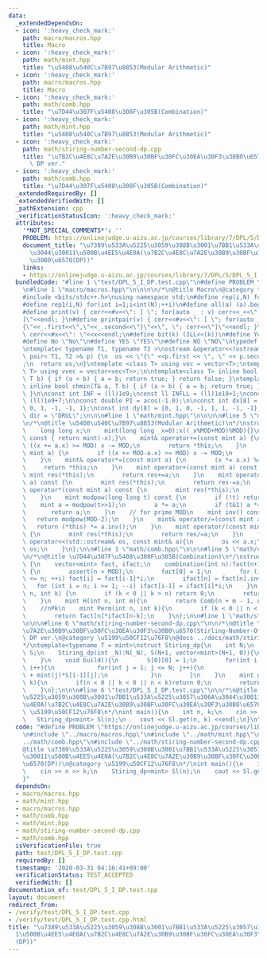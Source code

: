 ```yaml
---
data:
  _extendedDependsOn:
  - icon: ':heavy_check_mark:'
    path: macro/macros.hpp
    title: Macro
  - icon: ':heavy_check_mark:'
    path: math/mint.hpp
    title: "\u5408\u540C\u7B97\u8853(Modular Arithmetic)"
  - icon: ':heavy_check_mark:'
    path: macro/macros.hpp
    title: Macro
  - icon: ':heavy_check_mark:'
    path: math/comb.hpp
    title: "\u7D44\u307F\u5408\u308F\u305B(Combination)"
  - icon: ':heavy_check_mark:'
    path: math/mint.hpp
    title: "\u5408\u540C\u7B97\u8853(Modular Arithmetic)"
  - icon: ':heavy_check_mark:'
    path: math/stiring-number-second-dp.cpp
    title: "\u7B2C\u4E8C\u7A2E\u30B9\u30BF\u30FC\u30EA\u30F3\u30B0\u6570(Stirling-Number-Of-The-Second-Kind)\
      \ DP ver."
  - icon: ':heavy_check_mark:'
    path: math/comb.hpp
    title: "\u7D44\u307F\u5408\u308F\u305B(Combination)"
  _extendedRequiredBy: []
  _extendedVerifiedWith: []
  _pathExtension: cpp
  _verificationStatusIcon: ':heavy_check_mark:'
  attributes:
    '*NOT_SPECIAL_COMMENTS*': ''
    PROBLEM: https://onlinejudge.u-aizu.ac.jp/courses/library/7/DPL/5/DPL_5_I
    document_title: "\u7389\u533A\u5225\u3059\u308B\u3001\u7BB1\u533A\u5225\u3057\u306A\
      \u3044\u30011\u500B\u4EE5\u4E0A(\u7B2C\u4E8C\u7A2E\u30B9\u30BF\u30FC\u30EA\u30F3\
      \u30B0\u6570(DP))"
    links:
    - https://onlinejudge.u-aizu.ac.jp/courses/library/7/DPL/5/DPL_5_I
  bundledCode: "#line 1 \"test/DPL_5_I_DP.test.cpp\"\n#define PROBLEM \"https://onlinejudge.u-aizu.ac.jp/courses/library/7/DPL/5/DPL_5_I\"\
    \n#line 1 \"macro/macros.hpp\"\n\n\n\n/*\n@title Macro\n@category template\n*/\n\
    #include <bits/stdc++.h>\nusing namespace std;\n#define rep(i,N) for(int i=0;i<int(N);++i)\n\
    #define rep1(i,N) for(int i=1;i<int(N);++i)\n#define all(a) (a).begin(),(a).end()\n\
    #define print(v) { cerr<<#v<<\": [ \"; for(auto _ : v) cerr<<_<<\", \"; cerr<<\"\
    ]\"<<endl; }\n#define printpair(v) { cerr<<#v<<\": [ \"; for(auto _ : v) cerr<<\"\
    {\"<<_.first<<\",\"<<_.second<<\"}\"<<\", \"; cerr<<\"]\"<<endl; }\n#define dump(x)\
    \ cerr<<#x<<\": \"<<x<<endl;\n#define bit(k) (1LL<<(k))\n#define Yes \"Yes\"\n\
    #define No \"No\"\n#define YES \"YES\"\n#define NO \"NO\"\ntypedef long long ll;\n\
    \ntemplate< typename T1, typename T2 >\nostream &operator<<(ostream &os, const\
    \ pair< T1, T2 >& p) {\n  os << \"{\" <<p.first << \", \" << p.second << \"}\"\
    ;\n  return os;\n}\ntemplate <class T> using vec = vector<T>;\ntemplate <class\
    \ T> using vvec = vector<vec<T>>;\n\ntemplate<class T> inline bool chmax(T& a,\
    \ T b) { if (a < b) { a = b; return true; } return false; }\ntemplate<class T>\
    \ inline bool chmin(T& a, T b) { if (a > b) { a = b; return true; } return false;\
    \ }\n\nconst int INF = (ll)1e9;\nconst ll INFLL = (ll)1e18+1;\nconst ll MOD =\
    \ (ll)1e9+7;\n\nconst double PI = acos(-1.0);\n\nconst int dx[8] = {1, 0, -1,\
    \ 0, 1, -1, -1, 1};\nconst int dy[8] = {0, 1, 0, -1, 1, 1, -1, -1};\nconst string\
    \ dir = \"DRUL\";\n\n\n#line 1 \"math/mint.hpp\"\n\n\n\n#line 5 \"math/mint.hpp\"\
    \n/*\n@title \u5408\u540C\u7B97\u8853(Modular Arithmetic)\n*/\nstruct mint {\n\
    \    long long x;\n    mint(long long _x=0):x((_x%MOD+MOD)%MOD){}\n    mint operator-()\
    \ const { return mint(-x);}\n    mint& operator+=(const mint a) {\n        if\
    \ ((x += a.x) >= MOD) x -= MOD;\n        return *this;\n    }\n    mint& operator-=(const\
    \ mint a) {\n        if ((x += MOD-a.x) >= MOD) x -= MOD;\n        return *this;\n\
    \    }\n    mint& operator*=(const mint a) {\n        (x *= a.x) %= MOD;\n   \
    \     return *this;\n    }\n    mint operator+(const mint a) const {\n       \
    \ mint res(*this);\n        return res+=a;\n    }\n    mint operator-(const mint\
    \ a) const {\n        mint res(*this);\n        return res-=a;\n    }\n    mint\
    \ operator*(const mint a) const {\n        mint res(*this);\n        return res*=a;\n\
    \    }\n    mint modpow(long long t) const {\n        if (!t) return 1;\n    \
    \    mint a = modpow(t>>1);\n        a *= a;\n        if (t&1) a *= *this;\n \
    \       return a;\n    }\n    // for prime MOD\n    mint inv() const {\n     \
    \   return modpow(MOD-2);\n    }\n    mint& operator/=(const mint a) {\n     \
    \   return (*this) *= a.inv();\n    }\n    mint operator/(const mint a) const\
    \ {\n        mint res(*this);\n        return res/=a;\n    }\n    friend std::ostream&\
    \ operator<<(std::ostream& os, const mint& a){\n        os << a.x;\n        return\
    \ os;\n    }\n};\n\n#line 1 \"math/comb.hpp\"\n\n\n#line 5 \"math/comb.hpp\"\n\
    \n/*\n@title \u7D44\u307F\u5408\u308F\u305B(Combination)\n*/\nstruct combination\
    \ {\n    vector<mint> fact, ifact;\n    combination(int n):fact(n+1),ifact(n+1)\
    \ {\n        assert(n < MOD);\n        fact[0] = 1;\n        for (int i = 1; i\
    \ <= n; ++i) fact[i] = fact[i-1]*i;\n        ifact[n] = fact[n].inv();\n     \
    \   for (int i = n; i >= 1; --i) ifact[i-1] = ifact[i]*i;\n    }\n    mint Comb(int\
    \ n, int k) {\n        if (k < 0 || k > n) return 0;\n        return fact[n]*ifact[k]*ifact[n-k];\n\
    \    }\n    mint H(int n, int m){\n        return Comb(n + m - 1, n);\n    }\n\
    \    //nPk\n    mint Perm(int n, int k){\n        if (k < 0 || n < k) return 0;\n\
    \        return fact[n]*ifact[n-k];\n    }\n};\n\n#line 1 \"math/stiring-number-second-dp.cpp\"\
    \n\n\n#line 6 \"math/stiring-number-second-dp.cpp\"\n\n/*\n@title \u7B2C\u4E8C\
    \u7A2E\u30B9\u30BF\u30FC\u30EA\u30F3\u30B0\u6570(Stirling-Number-Of-The-Second-Kind)\
    \ DP ver.\n@category \u5199\u50CF12\u76F8\n@docs ../docs/math/stiring-number-second-dp.md\n\
    */\ntemplate<typename T = mint>\nstruct Stiring_dp{\n    int N;\n    vector<vector<mint>>\
    \ S;\n    Stiring_dp(int _N):N(_N), S(N+1, vector<mint>(N+1, 0)){\n        build();\n\
    \    }\n    void build(){\n        S[0][0] = 1;\n        for(int i = 1; i <= N;\
    \ i++){\n            for(int j = 1; j <= N; j++){\n                S[i][j] = S[i-1][j-1]\
    \ + mint(j)*S[i-1][j];\n            }\n        }\n    }\n    mint get(int n, int\
    \ k){\n        if(n < 0 || k < 0 || n < k)return 0;\n        return S[n][k];\n\
    \    }\n};\n\n\n#line 6 \"test/DPL_5_I_DP.test.cpp\"\n\n/*\n@title \u7389\u533A\
    \u5225\u3059\u308B\u3001\u7BB1\u533A\u5225\u3057\u306A\u3044\u30011\u500B\u4EE5\
    \u4E0A(\u7B2C\u4E8C\u7A2E\u30B9\u30BF\u30FC\u30EA\u30F3\u30B0\u6570(DP))\n@category\
    \ \u5199\u50CF12\u76F8\n*/\nint main(){\n    int n, k;\n    cin >> n >> k;\n \
    \   Stiring_dp<mint> Sl(n);\n    cout << Sl.get(n, k) <<endl;\n}\n"
  code: "#define PROBLEM \"https://onlinejudge.u-aizu.ac.jp/courses/library/7/DPL/5/DPL_5_I\"\
    \n#include \"../macro/macros.hpp\"\n#include \"../math/mint.hpp\"\n#include \"\
    ../math/comb.hpp\"\n#include \"../math/stiring-number-second-dp.cpp\"\n\n/*\n\
    @title \u7389\u533A\u5225\u3059\u308B\u3001\u7BB1\u533A\u5225\u3057\u306A\u3044\
    \u30011\u500B\u4EE5\u4E0A(\u7B2C\u4E8C\u7A2E\u30B9\u30BF\u30FC\u30EA\u30F3\u30B0\
    \u6570(DP))\n@category \u5199\u50CF12\u76F8\n*/\nint main(){\n    int n, k;\n\
    \    cin >> n >> k;\n    Stiring_dp<mint> Sl(n);\n    cout << Sl.get(n, k) <<endl;\n\
    }"
  dependsOn:
  - macro/macros.hpp
  - math/mint.hpp
  - macro/macros.hpp
  - math/comb.hpp
  - math/mint.hpp
  - math/stiring-number-second-dp.cpp
  - math/comb.hpp
  isVerificationFile: true
  path: test/DPL_5_I_DP.test.cpp
  requiredBy: []
  timestamp: '2020-03-31 04:16:41+09:00'
  verificationStatus: TEST_ACCEPTED
  verifiedWith: []
documentation_of: test/DPL_5_I_DP.test.cpp
layout: document
redirect_from:
- /verify/test/DPL_5_I_DP.test.cpp
- /verify/test/DPL_5_I_DP.test.cpp.html
title: "\u7389\u533A\u5225\u3059\u308B\u3001\u7BB1\u533A\u5225\u3057\u306A\u3044\u3001\
  1\u500B\u4EE5\u4E0A(\u7B2C\u4E8C\u7A2E\u30B9\u30BF\u30FC\u30EA\u30F3\u30B0\u6570\
  (DP))"
---
```

